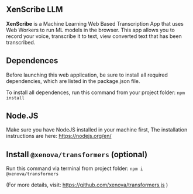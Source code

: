 ## XenScribe LLM

<b>XenScribe</b> is a Machine Learning Web Based Transcription App that uses Web Workers to run ML models in the browser. This app allows you to record your voice, transcribe it to text, view converted text that has been transcribed.

## Dependences

Before launching this web application, be sure to install all required dependencies, which are listed in the package.json file.

To install all dependences, run this command from your project folder: `npm install`

## Node.JS

Make sure you have NodeJS installed in your machine first, The installation instructions are here: https://nodejs.org/en/


## Install `@xenova/transformers` (optional)

Run this command via terminal from project folder: `npm i @xenova/transformers`

(For more details, visit: https://github.com/xenova/transformers.js )

